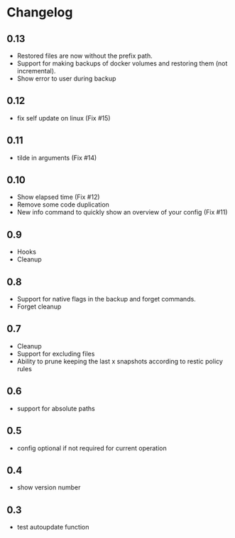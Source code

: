 # Changelog

## 0.13

- Restored files are now without the prefix path.
- Support for making backups of docker volumes and restoring them (not incremental).
- Show error to user during backup

## 0.12

- fix self update on linux (Fix #15)

## 0.11

- tilde in arguments (Fix #14)

## 0.10

- Show elapsed time (Fix #12)
- Remove some code duplication
- New info command to quickly show an overview of your config (Fix #11)

## 0.9

- Hooks
- Cleanup

## 0.8

- Support for native flags in the backup and forget commands.
- Forget cleanup

## 0.7

- Cleanup
- Support for excluding files
- Ability to prune keeping the last x snapshots according to restic policy rules

## 0.6

- support for absolute paths

## 0.5

- config optional if not required for current operation

## 0.4

- show version number

## 0.3

- test autoupdate function
